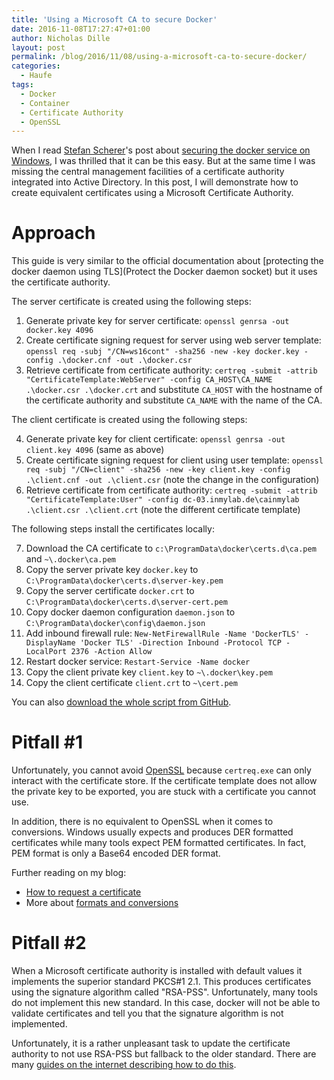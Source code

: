 ```yaml
---
title: 'Using a Microsoft CA to secure Docker'
date: 2016-11-08T17:27:47+01:00
author: Nicholas Dille
layout: post
permalink: /blog/2016/11/08/using-a-microsoft-ca-to-secure-docker/
categories:
  - Haufe
tags:
  - Docker
  - Container
  - Certificate Authority
  - OpenSSL
---
```

When I read [Stefan Scherer](https://twitter.com/stefscherer)'s post about [securing the docker service on Windows](https://stefanscherer.github.io/protecting-a-windows-2016-docker-engine-with-tls/), I was thrilled that it can be this easy. But at the same time I was missing the central management facilities of a certificate authority integrated into Active Directory. In this post, I will demonstrate how to create equivalent certificates using a Microsoft Certificate Authority.<!--more-->

# Approach

This guide is very similar to the official documentation about [protecting the docker daemon using TLS](Protect the Docker daemon socket) but it uses the certificate authority.

The server certificate is created using the following steps:

1. Generate private key for server certificate: `openssl genrsa -out docker.key 4096`
2. Create certificate signing request for server using web server template: `openssl req -subj "/CN=ws16cont" -sha256 -new -key docker.key -config .\docker.cnf -out .\docker.csr`
3. Retrieve certificate from certificate authority: `certreq -submit -attrib "CertificateTemplate:WebServer" -config CA_HOST\CA_NAME .\docker.csr .\docker.crt` and substitute `CA_HOST` with the hostname of the certificate authority and substitute `CA_NAME` with the name of the CA.

The client certificate is created using the following steps:

4. Generate private key for client certificate: `openssl genrsa -out client.key 4096` (same as above)
5. Create certificate signing request for client using user template: `openssl req -subj "/CN=client" -sha256 -new -key client.key -config .\client.cnf -out .\client.csr` (note the change in the configuration)
6. Retrieve certificate from certificate authority: `certreq -submit -attrib "CertificateTemplate:User" -config dc-03.inmylab.de\cainmylab .\client.csr .\client.crt` (note the different certificate template)

The following steps install the certificates locally:

7. Download the CA certificate to `c:\ProgramData\docker\certs.d\ca.pem` and `~\.docker\ca.pem`
8. Copy the server private key `docker.key` to `C:\ProgramData\docker\certs.d\server-key.pem`
9. Copy the server certificate `docker.crt` to `C:\ProgramData\docker\certs.d\server-cert.pem`
10. Copy docker daemon configuration `daemon.json` to `C:\ProgramData\docker\config\daemon.json`
11. Add inbound firewall rule: `New-NetFirewallRule -Name 'DockerTLS' -DisplayName 'Docker TLS' -Direction Inbound -Protocol TCP -LocalPort 2376 -Action Allow`
12. Restart docker service: `Restart-Service -Name docker`
13. Copy the client private key `client.key` to `~\.docker\key.pem`
14. Copy the client certificate `client.crt` to `~\cert.pem`

You can also [download the whole script from GitHub](https://github.com/nicholasdille/DockerTLS-MicrosoftCA).

# Pitfall #1

Unfortunately, you cannot avoid [OpenSSL](https://www.openssl.org/) because `certreq.exe` can only interact with the certificate store. If the certificate template does not allow the private key to be exported, you are stuck with a certificate you cannot use.

In addition, there is no equivalent to OpenSSL when it comes to conversions. Windows usually expects and produces DER formatted certificates while many tools expect PEM formatted certificates. In fact, PEM format is only a Base64 encoded DER format.

Further reading on my blog:
- [How to request a certificate](http://dille.name/blog/2011/12/23/how-to-request-a-certificate/)
- More about [formats and conversions](http://dille.name/blog/2012/01/09/certificate-file-formats-and-conversion/)

# Pitfall #2

When a Microsoft certificate authority is installed with default values it implements the superior standard PKCS#1 2.1. This produces certificates using the signature algorithm called "RSA-PSS". Unfortunately, many tools do not implement this new standard. In this case, docker will not be able to validate certificates and tell you that the signature algorithm is not implemented.

Unfortunately, it is a rather unpleasant task to update the certificate authority to not use RSA-PSS but fallback to the older standard. There are many [guides on the internet describing how to do this](https://social.technet.microsoft.com/Forums/office/en-US/8df4e87b-98a2-4484-8d6d-50f12a299784/sha256-certificate-with-signature-algorithm-as-rsassapss-not-supported-in-firefox-but-it-is-the?forum=winserversecurity).